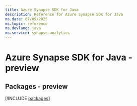 ```yaml
---
title: Azure Synapse SDK for Java
description: Reference for Azure Synapse SDK for Java
ms.date: 07/09/2025
ms.topic: reference
ms.devlang: java
ms.service: synapse-analytics
---
```

# Azure Synapse SDK for Java - preview
## Packages - preview
[!INCLUDE [packages](synapse-index.md)]